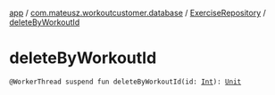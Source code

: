 [app](../../index.md) / [com.mateusz.workoutcustomer.database](../index.md) / [ExerciseRepository](index.md) / [deleteByWorkoutId](./delete-by-workout-id.md)

# deleteByWorkoutId

`@WorkerThread suspend fun deleteByWorkoutId(id: `[`Int`](https://kotlinlang.org/api/latest/jvm/stdlib/kotlin/-int/index.html)`): `[`Unit`](https://kotlinlang.org/api/latest/jvm/stdlib/kotlin/-unit/index.html)